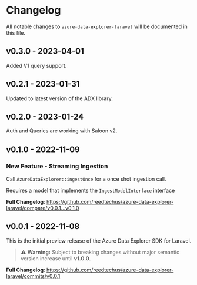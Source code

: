 # Changelog

All notable changes to `azure-data-explorer-laravel` will be documented in this file.

## v0.3.0 - 2023-04-01

Added V1 query support.

## v0.2.1 - 2023-01-31

Updated to latest version of the ADX library.

## v0.2.0 - 2023-01-24

Auth and Queries are working with Saloon v2.

## v0.1.0 - 2022-11-09

### New Feature - Streaming Ingestion

Call `AzureDataExplorer::ingestOnce` for a once shot ingestion call.

Requires a model that implements the `IngestModelInterface` interface

**Full Changelog**: https://github.com/reedtechus/azure-data-explorer-laravel/compare/v0.0.1...v0.1.0

## v0.0.1 - 2022-11-08

This is the initial preview release of the Azure Data Explorer SDK for Laravel.

> ⚠️ **Warning:** Subject to breaking changes without major semantic version increase until **v1.0.0**.

**Full Changelog**: https://github.com/reedtechus/azure-data-explorer-laravel/commits/v0.0.1
